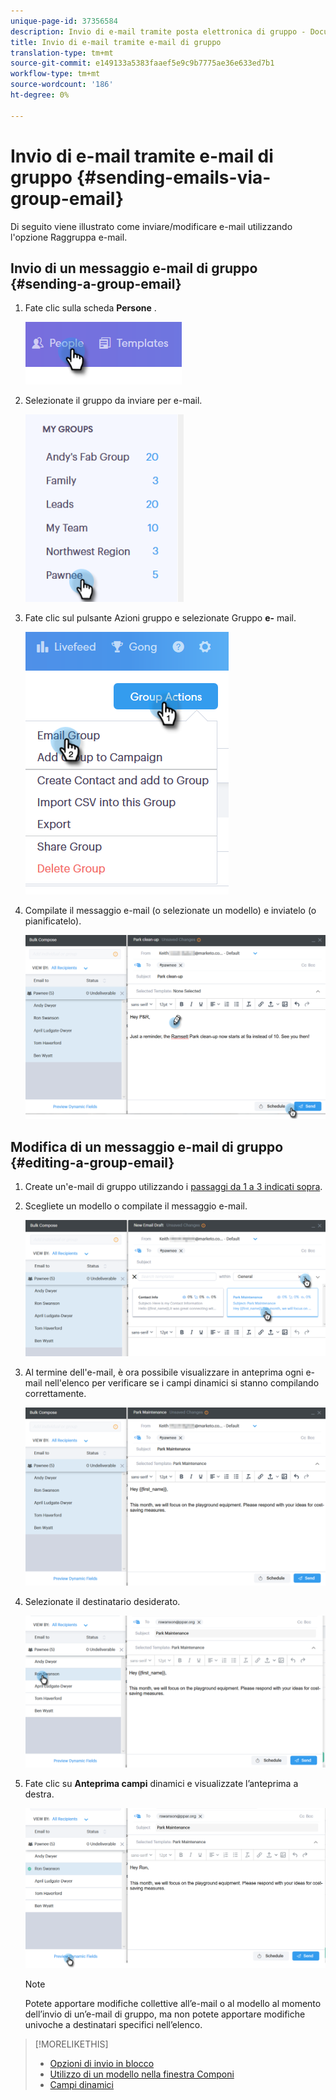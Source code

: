 ```yaml
---
unique-page-id: 37356584
description: Invio di e-mail tramite posta elettronica di gruppo - Documenti Marketo - Documentazione del prodotto
title: Invio di e-mail tramite e-mail di gruppo
translation-type: tm+mt
source-git-commit: e149133a5383faaef5e9c9b7775ae36e633ed7b1
workflow-type: tm+mt
source-wordcount: '186'
ht-degree: 0%

---
```



# Invio di e-mail tramite e-mail di gruppo {#sending-emails-via-group-email}

Di seguito viene illustrato come inviare/modificare e-mail utilizzando l&#39;opzione Raggruppa e-mail.

## Invio di un messaggio e-mail di gruppo {#sending-a-group-email}

1. Fate clic sulla scheda **Persone** .

   ![](assets/one-3.png)

1. Selezionate il gruppo da inviare per e-mail.

   ![](assets/two-3.png)

1. Fate clic sul pulsante Azioni gruppo e selezionate Gruppo **e-** mail.

   ![](assets/three-3.png)

1. Compilate il messaggio e-mail (o selezionate un modello) e inviatelo (o pianificatelo).

   ![](assets/four-3.png)

## Modifica di un messaggio e-mail di gruppo {#editing-a-group-email}

1. Create un&#39;e-mail di gruppo utilizzando i [passaggi da 1 a 3 indicati sopra](https://docs.marketo.com/display/DOCS/Sending+Emails+via+Group+Email#SendingEmailsviaGroupEmail-SendingaGroupEmail).
1. Scegliete un modello o compilate il messaggio e-mail.

   ![](assets/edit-two.png)

1. Al termine dell&#39;e-mail, è ora possibile visualizzare in anteprima ogni e-mail nell&#39;elenco per verificare se i campi dinamici si stanno compilando correttamente.

   ![](assets/edit-three.png)

1. Selezionate il destinatario desiderato.

   ![](assets/edit-four.png)

1. Fate clic su **Anteprima campi** dinamici e visualizzate l’anteprima a destra.

   ![](assets/edit-five.png)

   >[!NOTE]
   >
   >Potete apportare modifiche collettive all’e-mail o al modello al momento dell’invio di un’e-mail di gruppo, ma non potete apportare modifiche univoche a destinatari specifici nell’elenco.

>[!MORELIKETHIS]
>
>* [Opzioni di invio in blocco](http://docs.marketo.com/x/HwQ6Ag)
>* [Utilizzo di un modello nella finestra Componi](http://docs.marketo.com/x/MQQ6Ag)
>* [Campi dinamici](http://docs.marketo.com/x/wwDb)

>




